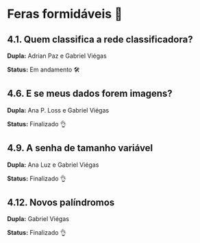 # Feras formidáveis 🐲

## 4.1. Quem classifica a rede classificadora?
**Dupla:** Adrian Paz e Gabriel Viégas 

**Status:** Em andamento 🛠️

## 4.6. E se meus dados forem imagens?
**Dupla:** Ana P. Loss e Gabriel Viégas

**Status:** Finalizado 👌

## 4.9. A senha de tamanho variável
**Dupla:** Ana Luz e Gabriel Viégas

**Status:** Finalizado 👌

## 4.12. Novos palíndromos
**Dupla:** Gabriel Viégas

**Status:** Finalizado 👌
